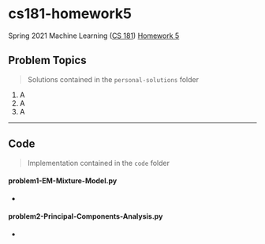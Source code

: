 # cs181-homework5
Spring 2021 Machine Learning ([CS 181](https://harvard-ml-courses.github.io/cs181-web-2021/)) [Homework 5](https://github.com/harvard-ml-courses/cs181-s21-homeworks/tree/main/hw5)

## Problem Topics

> Solutions contained in the `personal-solutions` folder

1. A
2. A
3. A

---

## Code

> Implementation contained in the `code` folder

#### problem1-EM-Mixture-Model.py

- 

#### problem2-Principal-Components-Analysis.py

- 
